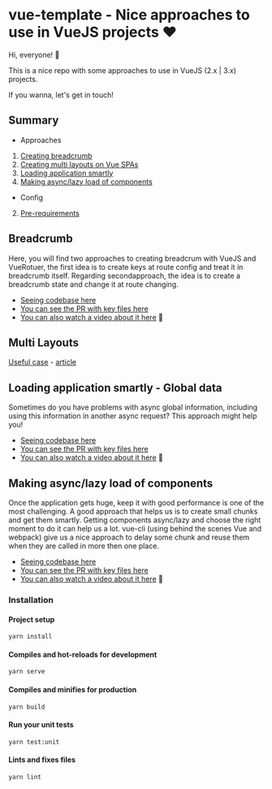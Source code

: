 # vue-template - Nice approaches to use in VueJS projects ❤️

Hi, everyone! 👋

This is a nice repo with some approaches to use in VueJS (2.x | 3.x) projects.

If you wanna, let's get in touch!

## Summary

- Approaches

1. [Creating breadcrumb](#Breadcrumb)
2. [Creating multi layouts on Vue SPAs](Multi-Layouts)
3. [Loading application smartly](#Loading-application-smartly---Global-data)
4. [Making async/lazy load of components](#Making-async/lazy-load-of-components)

- Config

2. [Pre-requirements](#Installation)

## Breadcrumb

Here, you will find two approaches to creating breadcrum with VueJS and VueRotuer, the first idea is to create keys at route config and treat it in breadcrumb itself. Regarding secondapproach, the idea is to create a breadcrumb state and change it at route changing.

- [Seeing codebase here](https://github.com/open-ish/vue2-template/tree/feat/add-breadcrumb)
- [You can see the PR with key files here](https://github.com/open-ish/vue2-template/pull/1/files)
- [You can also watch a video about it here](https://youtu.be/6G2fM9r8fJs) 🎥

## Multi Layouts

[Useful case](https://github.com/open-ish/nutris) - [article](https://dev.to/tassiofront/criando-multi-layouts-em-spa-s-vue-2-x-ou-3-x-5dfm)

## Loading application smartly - Global data

Sometimes do you have problems with async global information, including using this information in another async request? This approach might help you!

- [Seeing codebase here](https://github.com/open-ish/vue2-template/tree/feat/sensible-data-first/src)
- [You can see the PR with key files here](https://github.com/open-ish/vue2-template/pull/2/files)
- [You can also watch a video about it here](https://youtu.be/WZu4SE_Her0) 🎥

## Making async/lazy load of components

Once the application gets huge, keep it with good performance is one of the most challenging. A good approach that helps us is to create small chunks and get them smartly. Getting components async/lazy and choose the right moment to do it can help us a lot. vue-cli (using behind the scenes Vue and webpack) give us a nice approach to delay some chunk and reuse them when they are called in more then one place.

- [Seeing codebase here](https://github.com/open-ish/vue2-template/tree/chore/async-components/src)
- [You can see the PR with key files here](https://github.com/open-ish/vue2-template/pull/3/files)
- [You can also watch a video about it here](https://youtu.be/eCuiqTBjviQ) 🎥

### Installation

#### Project setup

```
yarn install
```

#### Compiles and hot-reloads for development

```
yarn serve
```

#### Compiles and minifies for production

```
yarn build
```

#### Run your unit tests

```
yarn test:unit
```

#### Lints and fixes files

```
yarn lint
```
